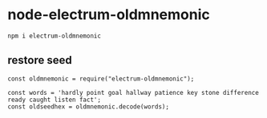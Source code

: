 # node-electrum-oldmnemonic

```
npm i electrum-oldmnemonic
```

## restore seed

```
const oldmnemonic = require("electrum-oldmnemonic");

const words = 'hardly point goal hallway patience key stone difference ready caught listen fact';
const oldseedhex = oldmnemonic.decode(words);
```
